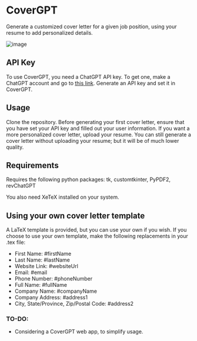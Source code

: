 # CoverGPT
Generate a customized cover letter for a given job position, using your resume to add personalized details.

![image](https://user-images.githubusercontent.com/95328615/216740257-41b94c3d-3f1c-491d-ab5c-904d40a2033e.png)

## API Key
To use CoverGPT, you need a ChatGPT API key. To get one, make a ChatGPT account and go to [this link](https://platform.openai.com/account/api-keys). Generate an API key and set it in CoverGPT.

## Usage
Clone the repository. Before generating your first cover letter, ensure that you have set your API key and filled out your user information. If you want a more personalized cover letter, upload your resume. You can still generate a cover letter without uploading your resume; but it will be of much lower quality.

## Requirements
Requires the following python packages:
tk, customtkinter, PyPDF2, revChatGPT

You also need XeTeX installed on your system.

## Using your own cover letter template
A LaTeX template is provided, but you can use your own if you wish. If you choose to use your own template, make the following replacements in your .tex file:
- First Name: #firstName
- Last Name: #lastName
- Website Link: #websiteUrl
- Email: #email
- Phone Number: #phoneNumber
- Full Name: #fullName
- Company Name: #companyName
- Company Address: #address1
- City, State/Province, Zip/Postal Code: #address2

### TO-DO:

- Considering a CoverGPT web app, to simplify usage.

